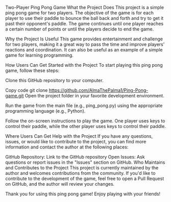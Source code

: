 Two-Player Ping Pong Game
What the Project Does
This project is a simple ping pong game for two players. The objective of the game is for each player to use their paddle to bounce the ball back and forth and try to get it past their opponent's paddle. The game continues until one player reaches a certain number of points or until the players decide to end the game.

Why the Project Is Useful
This game provides entertainment and challenge for two players, making it a great way to pass the time and improve players' reactions and coordination. It can also be useful as an example of a simple game for learning programming.

How Users Can Get Started with the Project
To start playing this ping pong game, follow these steps:

Clone this GitHub repository to your computer.


Copy code
git clone https://github.com/AlmaThePalma1/Ping-Pong-game.git
Open the project folder in your favorite development environment.

Run the game from the main file (e.g., ping_pong.py) using the appropriate programming language (e.g., Python).

Follow the on-screen instructions to play the game. One player uses keys to control their paddle, while the other player uses keys to control their paddle.

Where Users Can Get Help with the Project
If you have any questions, issues, or would like to contribute to the project, you can find more information and contact the author at the following places:

GitHub Repository: Link to the GitHub repository
Open Issues: Ask questions or report issues in the "Issues" section on GitHub.
Who Maintains and Contributes to the Project
This project is currently maintained by the author and welcomes contributions from the community. If you'd like to contribute to the development of the game, feel free to open a Pull Request on GitHub, and the author will review your changes.

Thank you for using this ping pong game! Enjoy playing with your friends!
